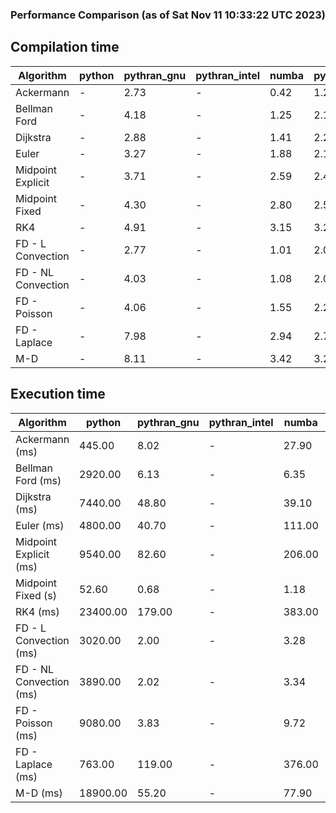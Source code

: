 ### Performance Comparison (as of Sat Nov 11 10:33:22 UTC 2023)
## Compilation time
Algorithm                 | python                    | pythran_gnu               | pythran_intel             | numba                     | pyccel_fortran_gnu        | pyccel_c_gnu              | pyccel_fortran_intel      | pyccel_c_intel           
------------------------- | ------------------------- | ------------------------- | ------------------------- | ------------------------- | ------------------------- | ------------------------- | ------------------------- | -------------------------
Ackermann                 | -                         | 2.73                      | -                         | 0.42                      | 1.24                      | 1.17                      | -                         | -                        
Bellman Ford              | -                         | 4.18                      | -                         | 1.25                      | 2.16                      | 2.12                      | -                         | -                        
Dijkstra                  | -                         | 2.88                      | -                         | 1.41                      | 2.26                      | 2.17                      | -                         | -                        
Euler                     | -                         | 3.27                      | -                         | 1.88                      | 2.14                      | 2.17                      | -                         | -                        
Midpoint Explicit         | -                         | 3.71                      | -                         | 2.59                      | 2.48                      | 2.52                      | -                         | -                        
Midpoint Fixed            | -                         | 4.30                      | -                         | 2.80                      | 2.56                      | 2.60                      | -                         | -                        
RK4                       | -                         | 4.91                      | -                         | 3.15                      | 3.21                      | 3.16                      | -                         | -                        
FD - L Convection         | -                         | 2.77                      | -                         | 1.01                      | 2.07                      | 2.09                      | -                         | -                        
FD - NL Convection        | -                         | 4.03                      | -                         | 1.08                      | 2.09                      | 2.13                      | -                         | -                        
FD - Poisson              | -                         | 4.06                      | -                         | 1.55                      | 2.24                      | 2.27                      | -                         | -                        
FD - Laplace              | -                         | 7.98                      | -                         | 2.94                      | 2.72                      | 2.76                      | -                         | -                        
M-D                       | -                         | 8.11                      | -                         | 3.42                      | 3.24                      | 2.98                      | -                         | -                        

## Execution time
Algorithm                 | python                    | pythran_gnu               | pythran_intel             | numba                     | pyccel_fortran_gnu        | pyccel_c_gnu              | pyccel_fortran_intel      | pyccel_c_intel           
------------------------- | ------------------------- | ------------------------- | ------------------------- | ------------------------- | ------------------------- | ------------------------- | ------------------------- | -------------------------
Ackermann (ms)            | 445.00                    | 8.02                      | -                         | 27.90                     | 2.98                      | 2.94                      | -                         | -                        
Bellman Ford (ms)         | 2920.00                   | 6.13                      | -                         | 6.35                      | 3.83                      | 6.45                      | -                         | -                        
Dijkstra (ms)             | 7440.00                   | 48.80                     | -                         | 39.10                     | 33.70                     | 48.00                     | -                         | -                        
Euler (ms)                | 4800.00                   | 40.70                     | -                         | 111.00                    | 20.30                     | 240.00                    | -                         | -                        
Midpoint Explicit (ms)    | 9540.00                   | 82.60                     | -                         | 206.00                    | 33.30                     | 480.00                    | -                         | -                        
Midpoint Fixed (s)        | 52.60                     | 0.68                      | -                         | 1.18                      | 0.10                      | 2.37                      | -                         | -                        
RK4 (ms)                  | 23400.00                  | 179.00                    | -                         | 383.00                    | 45.70                     | 767.00                    | -                         | -                        
FD - L Convection (ms)    | 3020.00                   | 2.00                      | -                         | 3.28                      | 1.74                      | 2.81                      | -                         | -                        
FD - NL Convection (ms)   | 3890.00                   | 2.02                      | -                         | 3.34                      | 1.72                      | 2.56                      | -                         | -                        
FD - Poisson (ms)         | 9080.00                   | 3.83                      | -                         | 9.72                      | 3.68                      | 4.89                      | -                         | -                        
FD - Laplace (ms)         | 763.00                    | 119.00                    | -                         | 376.00                    | 74.10                     | 417.00                    | -                         | -                        
M-D (ms)                  | 18900.00                  | 55.20                     | -                         | 77.90                     | 106.00                    | 110.00                    | -                         | -                        
